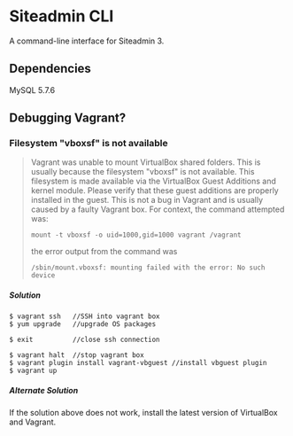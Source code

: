 # Siteadmin CLI

A command-line interface for Siteadmin 3.

## Dependencies
 MySQL 5.7.6

## Debugging Vagrant?

### Filesystem "vboxsf" is not available
> Vagrant was unable to mount VirtualBox shared folders. This is usually because the filesystem "vboxsf" is not available. This filesystem is made available via the VirtualBox Guest Additions  and kernel module. Please verify that these guest additions are properly installed in the guest. This is not a bug in Vagrant and is usually caused by a faulty Vagrant box. For context, the command attempted was:
>
>     mount -t vboxsf -o uid=1000,gid=1000 vagrant /vagrant
>
> the error output from the command was
>
>     /sbin/mount.vboxsf: mounting failed with the error: No such device

##### Solution

    $ vagrant ssh   //SSH into vagrant box
    $ yum upgrade   //upgrade OS packages

    $ exit          //close ssh connection

    $ vagrant halt  //stop vagrant box
    $ vagrant plugin install vagrant-vbguest //install vbguest plugin
    $ vagrant up
    
##### Alternate Solution
If the solution above  does not work, install the latest version of VirtualBox and Vagrant.